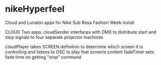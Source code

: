 nikeHyperfeel
=============

Cloud and Lunalon apps for Nike Sub Rosa Fashion Week install

CLOUD 
Two apps: 
cloudSender interfaces with DMX to distribute start and stop signals to four separate projector machines

cloudPlayer takes SCREEN definition to determine which screen it is controlling and listens to OSC to play that screens content
fadeTimer sets fade time on getting "stop" command
